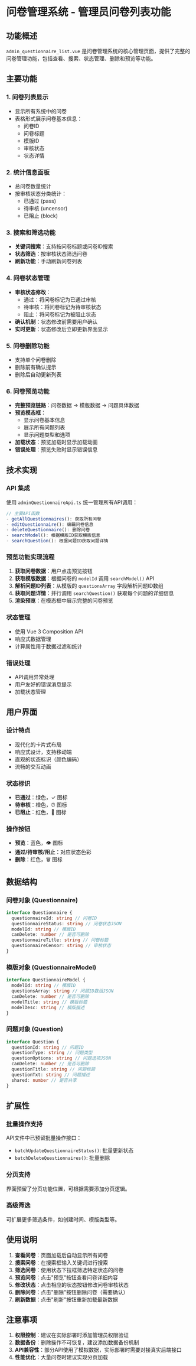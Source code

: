 # 问卷管理系统 - 管理员问卷列表功能

## 功能概述

`admin_questionnaire_list.vue` 是问卷管理系统的核心管理页面，提供了完整的问卷管理功能，包括查看、搜索、状态管理、删除和预览等功能。

## 主要功能

### 1. 问卷列表显示

- 显示所有系统中的问卷
- 表格形式展示问卷基本信息：
  - 问卷ID
  - 问卷标题
  - 模版ID
  - 审核状态
  - 状态详情

### 2. 统计信息面板

- 总问卷数量统计
- 按审核状态分类统计：
  - 已通过 (pass)
  - 待审核 (uncensor)
  - 已阻止 (block)

### 3. 搜索和筛选功能

- **关键词搜索**：支持按问卷标题或问卷ID搜索
- **状态筛选**：按审核状态筛选问卷
- **刷新功能**：手动刷新问卷列表

### 4. 问卷状态管理

- **审核状态修改**：
  - 通过：将问卷标记为已通过审核
  - 待审核：将问卷标记为待审核状态
  - 阻止：将问卷标记为被阻止状态
- **确认机制**：状态修改前需要用户确认
- **实时更新**：状态修改后立即更新界面显示

### 5. 问卷删除功能

- 支持单个问卷删除
- 删除前有确认提示
- 删除后自动更新列表

### 6. 问卷预览功能

- **完整预览链路**：问卷数据 → 模版数据 → 问题具体数据
- **预览模态框**：
  - 显示问卷基本信息
  - 展示所有问题列表
  - 显示问题类型和选项
- **加载状态**：预览加载时显示加载动画
- **错误处理**：预览失败时显示错误信息

## 技术实现

### API 集成

使用 `adminQuestionnaireApi.ts` 统一管理所有API调用：

```typescript
// 主要API函数
- getAllQuestionnaires(): 获取所有问卷
- editQuestionnaire(): 编辑问卷信息
- deleteQuestionnaire(): 删除问卷
- searchModel(): 根据模版ID获取模版信息
- searchQuestion(): 根据问题ID获取问题详情
```

### 预览功能实现流程

1. **获取问卷数据**：用户点击预览按钮
2. **获取模版数据**：根据问卷的 `modelId` 调用 `searchModel()` API
3. **解析问题ID列表**：从模版的 `questionsArray` 字段解析问题ID数组
4. **获取问题详情**：并行调用 `searchQuestion()` 获取每个问题的详细信息
5. **渲染预览**：在模态框中展示完整的问卷预览

### 状态管理

- 使用 Vue 3 Composition API
- 响应式数据管理
- 计算属性用于数据过滤和统计

### 错误处理

- API调用异常处理
- 用户友好的错误消息提示
- 加载状态管理

## 用户界面

### 设计特点

- 现代化的卡片式布局
- 响应式设计，支持移动端
- 直观的状态标识（颜色编码）
- 流畅的交互动画

### 状态标识

- **已通过**：绿色，✓ 图标
- **待审核**：橙色，⏰ 图标
- **已阻止**：红色，🚫 图标

### 操作按钮

- **预览**：蓝色，👁 图标
- **通过/待审核/阻止**：对应状态色彩
- **删除**：红色，🗑 图标

## 数据结构

### 问卷对象 (Questionnaire)

```typescript
interface Questionnaire {
  questionnaireId: string // 问卷ID
  questionnaireStatus: string // 问卷状态JSON
  modelId: string // 模版ID
  canDelete: number // 是否可删除
  questionnaireTitle: string // 问卷标题
  questionnaireCensor: string // 审核状态
}
```

### 模版对象 (QuestionnaireModel)

```typescript
interface QuestionnaireModel {
  modelId: string // 模版ID
  questionsArray: string // 问题ID数组JSON
  canDelete: number // 是否可删除
  modelTitle: string // 模版标题
  modelDesc: string // 模版描述
}
```

### 问题对象 (Question)

```typescript
interface Question {
  questionId: string // 问题ID
  questionType: string // 问题类型
  questionOptions: string // 问题选项JSON
  canDelete: number // 是否可删除
  questionTitle: string // 问题标题
  questionTxt: string // 问题描述
  shared: number // 是否共享
}
```

## 扩展性

### 批量操作支持

API文件中已预留批量操作接口：

- `batchUpdateQuestionnaireStatus()`: 批量更新状态
- `batchDeleteQuestionnaires()`: 批量删除

### 分页支持

界面预留了分页功能位置，可根据需要添加分页逻辑。

### 高级筛选

可扩展更多筛选条件，如创建时间、模版类型等。

## 使用说明

1. **查看问卷**：页面加载后自动显示所有问卷
2. **搜索问卷**：在搜索框输入关键词进行搜索
3. **筛选问卷**：使用状态下拉框筛选特定状态的问卷
4. **预览问卷**：点击"预览"按钮查看问卷详细内容
5. **修改状态**：点击相应的状态按钮修改问卷审核状态
6. **删除问卷**：点击"删除"按钮删除问卷（需要确认）
7. **刷新数据**：点击"刷新"按钮重新加载最新数据

## 注意事项

1. **权限控制**：建议在实际部署时添加管理员权限验证
2. **数据备份**：删除操作不可恢复，建议添加数据备份机制
3. **API兼容性**：部分API使用了模拟数据，实际部署时需要对接真实后端接口
4. **性能优化**：大量问卷时建议实现分页加载
